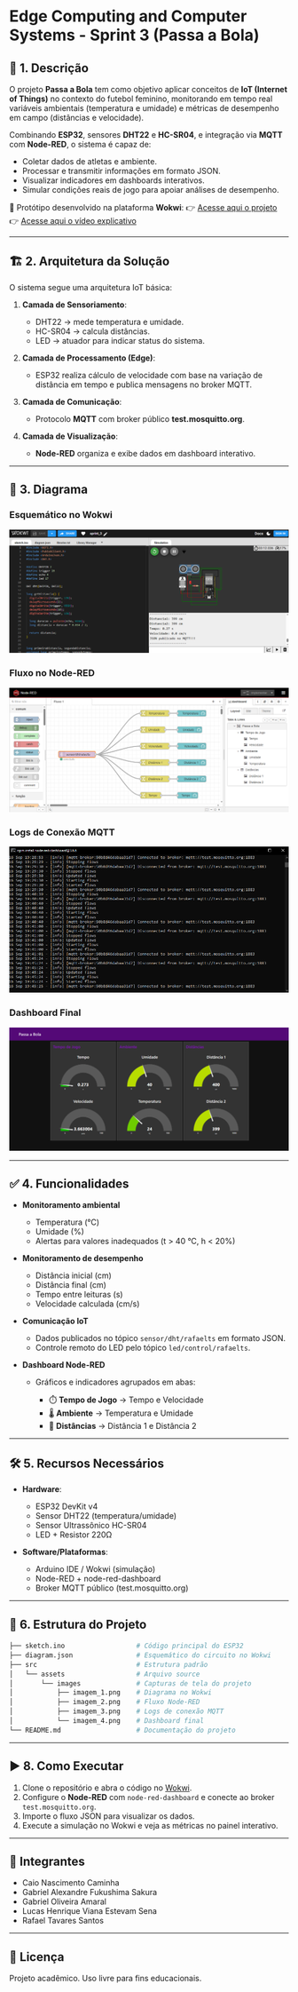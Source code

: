 # Edge Computing and Computer Systems - Sprint 3 (Passa a Bola)

## 🧠 1. Descrição

O projeto **Passa a Bola** tem como objetivo aplicar conceitos de **IoT (Internet of Things)** no contexto do futebol feminino, monitorando em tempo real variáveis ambientais (temperatura e umidade) e métricas de desempenho em campo (distâncias e velocidade).

Combinando **ESP32**, sensores **DHT22** e **HC-SR04**, e integração via **MQTT** com **Node-RED**, o sistema é capaz de:

* Coletar dados de atletas e ambiente.
* Processar e transmitir informações em formato JSON.
* Visualizar indicadores em dashboards interativos.
* Simular condições reais de jogo para apoiar análises de desempenho.

📌 Protótipo desenvolvido na plataforma **Wokwi**:
👉 [Acesse aqui o projeto](https://wokwi.com/projects/442284840585644033)
👉 [Acesse aqui o vídeo explicativo](https://youtu.be/wx_2yOgwy-k)

---

## 🏗️ 2. Arquitetura da Solução

O sistema segue uma arquitetura IoT básica:

1. **Camada de Sensoriamento**:

   * DHT22 → mede temperatura e umidade.
   * HC-SR04 → calcula distâncias.
   * LED → atuador para indicar status do sistema.

2. **Camada de Processamento (Edge)**:

   * ESP32 realiza cálculo de velocidade com base na variação de distância em tempo e publica mensagens no broker MQTT.

3. **Camada de Comunicação**:

   * Protocolo **MQTT** com broker público **test.mosquitto.org**.

4. **Camada de Visualização**:

   * **Node-RED** organiza e exibe dados em dashboard interativo.

---

## 🔌 3. Diagrama

### Esquemático no Wokwi

![Diagrama no Wokwi](src/assets/images/imagem_1.png)

### Fluxo no Node-RED

![Fluxo Node-RED](src/assets/images/imagem_2.png)

### Logs de Conexão MQTT

![Console MQTT](src/assets/images/imagem_3.png)

### Dashboard Final

![Dashboard](src/assets/images/imagem_4.png)

---

## ✅ 4. Funcionalidades

* **Monitoramento ambiental**

  * Temperatura (°C)
  * Umidade (%)
  * Alertas para valores inadequados (t > 40 °C, h < 20%)

* **Monitoramento de desempenho**

  * Distância inicial (cm)
  * Distância final (cm)
  * Tempo entre leituras (s)
  * Velocidade calculada (cm/s)

* **Comunicação IoT**

  * Dados publicados no tópico `sensor/dht/rafaelts` em formato JSON.
  * Controle remoto do LED pelo tópico `led/control/rafaelts`.

* **Dashboard Node-RED**

  * Gráficos e indicadores agrupados em abas:

    * ⏱️ **Tempo de Jogo** → Tempo e Velocidade
    * 🌡️ **Ambiente** → Temperatura e Umidade
    * 📏 **Distâncias** → Distância 1 e Distância 2

---

## 🛠️ 5. Recursos Necessários

* **Hardware**:

  * ESP32 DevKit v4
  * Sensor DHT22 (temperatura/umidade)
  * Sensor Ultrassônico HC-SR04
  * LED + Resistor 220Ω

* **Software/Plataformas**:

  * Arduino IDE / Wokwi (simulação)
  * Node-RED + node-red-dashboard
  * Broker MQTT público (test.mosquitto.org)

---

## 📂 6. Estrutura do Projeto

```bash
├── sketch.ino                  # Código principal do ESP32
├── diagram.json                # Esquemático do circuito no Wokwi
├── src                         # Estrutura padrão
│   └── assets                  # Arquivo source 
│       └── images              # Capturas de tela do projeto
│           ├── imagem_1.png    # Diagrama no Wokwi
│           ├── imagem_2.png    # Fluxo Node-RED
│           ├── imagem_3.png    # Logs de conexão MQTT
│           └── imagem_4.png    # Dashboard final
└── README.md                   # Documentação do projeto
```

---

## ▶️ 8. Como Executar

1. Clone o repositório e abra o código no [Wokwi](https://wokwi.com).
2. Configure o **Node-RED** com `node-red-dashboard` e conecte ao broker `test.mosquitto.org`.
3. Importe o fluxo JSON para visualizar os dados.
4. Execute a simulação no Wokwi e veja as métricas no painel interativo.

---

## 👥 Integrantes

- Caio Nascimento Caminha
- Gabriel Alexandre Fukushima Sakura
- Gabriel Oliveira Amaral
- Lucas Henrique Viana Estevam Sena
- Rafael Tavares Santos

---

## 📜 Licença

Projeto acadêmico. Uso livre para fins educacionais.
